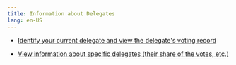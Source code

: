 ```yaml
---
title: Information about Delegates
lang: en-US
---
```


- [Identify your current delegate and view the delegate's voting record](https://help.optimism.io/hc/en-us/articles/6389519530779-How-do-I-see-how-my-delegate-voted-)

- [View information about specific delegates (their share of the votes, etc.)](https://dune.com/optimismfnd/optimism-op-token-house)

<!--

- [Delegate aggregate information (GINI coefficient, etc.)](https://app.flipsidecrypto.com/dashboard/optimism-governance-l5WXpo)

-->